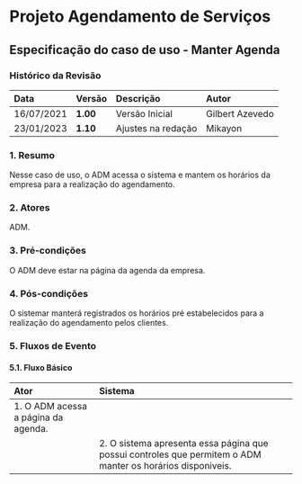 # Projeto Agendamento de Serviços

## Especificação do caso de uso - Manter Agenda

### Histórico da Revisão 

|  Data  | Versão | Descrição | Autor |
|:-------|:-------|:----------|:------|
| 16/07/2021 | **1.00** | Versão Inicial  | Gilbert Azevedo |
| 23/01/2023 | **1.10** | Ajustes na redação  | Mikayon |

### 1. Resumo 

Nesse caso de uso, o ADM acessa o sistema e mantem os horários da empresa para a realização do agendamento.

### 2. Atores 

ADM.

### 3. Pré-condições

O ADM deve estar na página da agenda da empresa.

### 4. Pós-condições

O sistemar manterá registrados os horários pré estabelecidos para a realização do agendamento pelos clientes.

### 5. Fluxos de Evento

#### 5.1. Fluxo Básico 

| Ator   | Sistema |
|:-------|:--------|
| 1. O ADM acessa a página da agenda. ||
|| 2. O sistema apresenta essa página que possui controles que permitem o ADM manter os horários disponiveis.|
